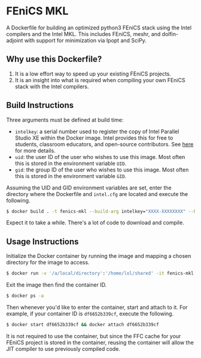 # FEniCS MKL
A Dockerfile for building an optimized python3 FEniCS stack using the Intel compilers and the Intel MKL. This includes FEniCS, meshr, and dolfin-adjoint with support for minimization via Ipopt and SciPy.

## Why use this Dockerfile?
1. It is a low effort way to speed up your existing FEniCS projects.
2. It is an insight into what is required when compiling your own FEniCS stack with the Intel compilers.

## Build Instructions
Three arguments must be defined at build time:
* `intelkey`: a serial number used to register the copy of Intel Parallel Studio XE within the Docker image. Intel provides this for free to students, classroom educators, and open-source contributors. See [here](https://software.intel.com/en-us/parallel-studio-xe/choose-download) for more details.
* `uid`: the user ID of the user who wishes to use this image. Most often this is stored in the environment variable `UID`.
* `gid`: the group ID of the user who wishes to use this image. Most often this is stored in the environment variable `GID`.

Assuming the UID and GID environment variables are set, enter the directory where the Dockerfile and `intel.cfg` are located and execute the following.

```bash
$ docker build . -t fenics-mkl --build-arg intelkey="XXXX-XXXXXXXX" --build-arg uid="$UID" --build-arg gid="$GID"
```

Expect it to take a while. There's a lot of code to download and compile.

## Usage Instructions

Initialize the Docker container by running the image and mapping a chosen directory for the image to access.

```bash
$ docker run -v '/a/local/directory':'/home/lol/shared' -it fenics-mkl:latest
```

Exit the image then find the container ID.

```bash
$ docker ps -a
```

Then whenever you'd like to enter the container, start and attach to it. For example, if your container ID is `df6652b339cf`, execute the following.

```bash
$ docker start df6652b339cf && docker attach df6652b339cf
```

It is not required to use the container, but since the FFC cache for your FEniCS project is stored in the container, reusing the container will allow the JIT compiler to use previously compiled code.
